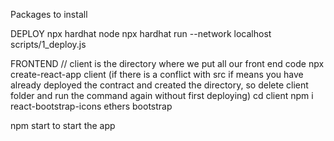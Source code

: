 Packages to install



DEPLOY
npx hardhat node
npx hardhat run --network localhost scripts/1_deploy.js



FRONTEND
// client is the directory where we put all our front end code
npx create-react-app client
(if there is a conflict with src if means you have already deployed the contract and created the directory, so delete client folder and run the command again without first deploying)
cd client
npm i react-bootstrap-icons ethers bootstrap

npm start to start the app

